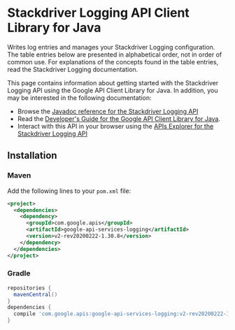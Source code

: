 # Stackdriver Logging API Client Library for Java

Writes log entries and manages your Stackdriver Logging configuration. The table entries below are presented in alphabetical order, not in order of common use. For explanations of the concepts found in the table entries, read the Stackdriver Logging documentation.

This page contains information about getting started with the Stackdriver Logging API
using the Google API Client Library for Java. In addition, you may be interested
in the following documentation:

* Browse the [Javadoc reference for the Stackdriver Logging API][javadoc]
* Read the [Developer's Guide for the Google API Client Library for Java][google-api-client].
* Interact with this API in your browser using the [APIs Explorer for the Stackdriver Logging API][api-explorer]

## Installation

### Maven

Add the following lines to your `pom.xml` file:

```xml
<project>
  <dependencies>
    <dependency>
      <groupId>com.google.apis</groupId>
      <artifactId>google-api-services-logging</artifactId>
      <version>v2-rev20200222-1.30.8</version>
    </dependency>
  </dependencies>
</project>
```

### Gradle

```gradle
repositories {
  mavenCentral()
}
dependencies {
  compile 'com.google.apis:google-api-services-logging:v2-rev20200222-1.30.8'
}
```

[javadoc]: https://googleapis.dev/java/google-api-services-logging/latest/index.html
[google-api-client]: https://github.com/googleapis/google-api-java-client/
[api-explorer]: https://developers.google.com/apis-explorer/#p/logging/v1/
